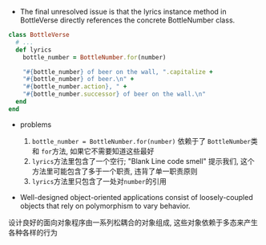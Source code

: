 + The final unresolved issue is that the lyrics instance method in BottleVerse directly references the concrete BottleNumber class.

```ruby
class BottleVerse
  # ...
  def lyrics
    bottle_number = BottleNumber.for(number)

    "#{bottle_number} of beer on the wall, ".capitalize +
    "#{bottle_number} of beer.\n" +
    "#{bottle_number.action}, " +
    "#{bottle_number.successor} of beer on the wall.\n"
  end
end
```

+ problems
    1. `bottle_number = BottleNumber.for(number)` 依赖于了 `BottleNumber`类 和 `for`方法, 如果它不需要知道这些最好
    2. `lyrics`方法里包含了一个空行; "Blank Line code smell" 提示我们, 这个方法里可能包含了多于一个职责, 违背了单一职责原则
    3. `lyrics`方法里只包含了一处对`number`的引用

+ Well-designed object-oriented applications consist of loosely-coupled objects that rely on polymorphism to vary behavior.

设计良好的面向对象程序由一系列松耦合的对象组成, 这些对象依赖于多态来产生各种各样的行为


